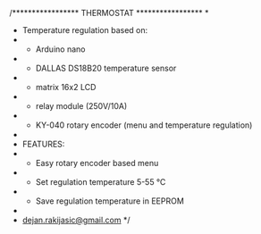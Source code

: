 /*****************  THERMOSTAT  *****************
 *
 * Temperature regulation based on:
 * - Arduino nano
 * - DALLAS DS18B20 temperature sensor
 * - matrix 16x2 LCD 
 * - relay module (250V/10A)
 * - KY-040 rotary encoder (menu and temperature regulation)
 *
 * FEATURES:
 * - Easy rotary encoder based menu
 * - Set regulation temperature 5-55 °C
 * - Save regulation temperature in EEPROM
 *
 * dejan.rakijasic@gmail.com
 */
